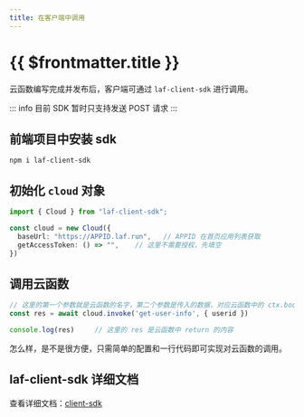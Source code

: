```yaml
---
title: 在客户端中调用
---
```


# {{ $frontmatter.title }}

云函数编写完成并发布后，客户端可通过 `laf-client-sdk` 进行调用。

::: info
目前 SDK 暂时只支持发送 POST 请求
:::

## 前端项目中安装 sdk

```shell
npm i laf-client-sdk
```

## 初始化 `cloud` 对象

```typescript
import { Cloud } from "laf-client-sdk";

const cloud = new Cloud({
  baseUrl: "https://APPID.laf.run",   // APPID 在首页应用列表获取
  getAccessToken: () => "",    // 这里不需要授权，先填空
})
```

## 调用云函数

```typescript
// 这里的第一个参数就是云函数的名字，第二个参数是传入的数据，对应云函数中的 ctx.body
const res = await cloud.invoke('get-user-info', { userid })

console.log(res)     // 这里的 res 是云函数中 return 的内容
```

怎么样，是不是很方便，只需简单的配置和一行代码即可实现对云函数的调用。

## laf-client-sdk 详细文档

查看详细文档：[client-sdk](/guide/client-sdk/)
